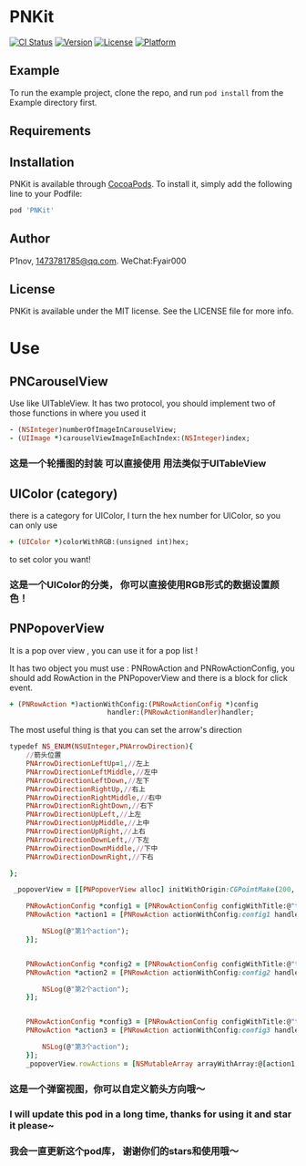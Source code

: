 # PNKit

[![CI Status](https://img.shields.io/travis/wefint/PNKit.svg?style=flat)](https://travis-ci.org/wefint/PNKit)
[![Version](https://img.shields.io/cocoapods/v/PNKit.svg?style=flat)](https://cocoapods.org/pods/PNKit)
[![License](https://img.shields.io/cocoapods/l/PNKit.svg?style=flat)](https://cocoapods.org/pods/PNKit)
[![Platform](https://img.shields.io/cocoapods/p/PNKit.svg?style=flat)](https://cocoapods.org/pods/PNKit)

## Example

To run the example project, clone the repo, and run `pod install` from the Example directory first.

## Requirements

## Installation

PNKit is available through [CocoaPods](https://cocoapods.org). To install
it, simply add the following line to your Podfile:

```ruby
pod 'PNKit'
```

## Author

P1nov, 1473781785@qq.com. WeChat:Fyair000

## License

PNKit is available under the MIT license. See the LICENSE file for more info.

# Use
## PNCarouselView
Use like UITableView.
It has two protocol, you should implement two of those functions in where you used it

```ruby
- (NSInteger)numberOfImageInCarouselView;
- (UIImage *)carouselViewImageInEachIndex:(NSInteger)index;
```

### 这是一个轮播图的封装 可以直接使用 用法类似于UITableView

## UIColor (category)

there is a category for UIColor, I turn the hex number for UIColor, so you can only use 
```ruby
+ (UIColor *)colorWithRGB:(unsigned int)hex;
```
to set color you want!
### 这是一个UIColor的分类， 你可以直接使用RGB形式的数据设置颜色！

## PNPopoverView

It is a pop over view , you can use it for a pop list !

It has two object you must use : PNRowAction and PNRowActionConfig, you should add RowAction in the PNPopoverView and there is a block for click event.

```ruby
+ (PNRowAction *)actionWithConfig:(PNRowActionConfig *)config
                        handler:(PNRowActionHandler)handler;
```


The most useful thing is that you can set the arrow's direction

```ruby
typedef NS_ENUM(NSUInteger,PNArrowDirection){
    //箭头位置
    PNArrowDirectionLeftUp=1,//左上
    PNArrowDirectionLeftMiddle,//左中
    PNArrowDirectionLeftDown,//左下
    PNArrowDirectionRightUp,//右上
    PNArrowDirectionRightMiddle,//右中
    PNArrowDirectionRightDown,//右下
    PNArrowDirectionUpLeft,//上左
    PNArrowDirectionUpMiddle,//上中
    PNArrowDirectionUpRight,//上右
    PNArrowDirectionDownLeft,//下左
    PNArrowDirectionDownMiddle,//下中
    PNArrowDirectionDownRight,//下右

};
```

```ruby
 _popoverView = [[PNPopoverView alloc] initWithOrigin:CGPointMake(200, 300) width:100 direction:PNArrowDirectionUpRight];

    PNRowActionConfig *config1 = [PNRowActionConfig configWithTitle:@"title1" icon:nil font:nil color:nil];
    PNRowAction *action1 = [PNRowAction actionWithConfig:config1 handler:^(PNRowAction * _Nonnull action) {

        NSLog(@"第1个action");
    }];


    PNRowActionConfig *config2 = [PNRowActionConfig configWithTitle:@"title2" icon:nil font:nil color:nil];
    PNRowAction *action2 = [PNRowAction actionWithConfig:config2 handler:^(PNRowAction * _Nonnull action) {

        NSLog(@"第2个action");
    }];


    PNRowActionConfig *config3 = [PNRowActionConfig configWithTitle:@"title3" icon:nil font:nil color:nil];
    PNRowAction *action3 = [PNRowAction actionWithConfig:config3 handler:^(PNRowAction * _Nonnull action) {

        NSLog(@"第3个action");
    }];
    _popoverView.rowActions = [NSMutableArray arrayWithArray:@[action1, action2, action3]];
```

### 这是一个弹窗视图，你可以自定义箭头方向哦～


### I will update this pod in a long time, thanks for using it and star it please~
### 我会一直更新这个pod库， 谢谢你们的stars和使用哦～
